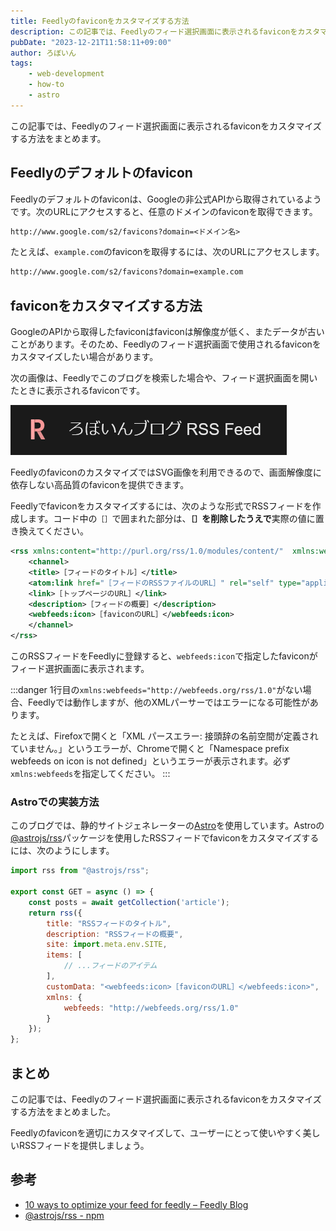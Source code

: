 ```yaml
---
title: Feedlyのfaviconをカスタマイズする方法
description: この記事では、Feedlyのフィード選択画面に表示されるfaviconをカスタマイズする方法をまとめます。
pubDate: "2023-12-21T11:58:11+09:00"
author: ろぼいん
tags:
    - web-development
    - how-to
    - astro
---
```


この記事では、Feedlyのフィード選択画面に表示されるfaviconをカスタマイズする方法をまとめます。

## Feedlyのデフォルトのfavicon

Feedlyのデフォルトのfaviconは、Googleの非公式APIから取得されているようです。次のURLにアクセスすると、任意のドメインのfaviconを取得できます。

```markdown frame="terminal"
http://www.google.com/s2/favicons?domain=<ドメイン名>
```

たとえば、`example.com`のfaviconを取得するには、次のURLにアクセスします。

```markdown frame="terminal"
http://www.google.com/s2/favicons?domain=example.com
```

## faviconをカスタマイズする方法

GoogleのAPIから取得したfaviconはfaviconは解像度が低く、またデータが古いことがあります。そのため、Feedlyのフィード選択画面で使用されるfaviconをカスタマイズしたい場合があります。

次の画像は、Feedlyでこのブログを検索した場合や、フィード選択画面を開いたときに表示されるfaviconです。

![Feedlyのフィード選択画面における、このブログのfaviconとブログ名のスクリーンショット](./image.png)

FeedlyのfaviconのカスタマイズではSVG画像を利用できるので、画面解像度に依存しない高品質のfaviconを提供できます。

Feedlyでfaviconをカスタマイズするには、次のような形式でRSSフィードを作成します。コード中の`［］`で囲まれた部分は、**`［］`を削除したうえで**実際の値に置き換えてください。

```xml title="rss.xml"
<rss xmlns:content="http://purl.org/rss/1.0/modules/content/"  xmlns:webfeeds="http://webfeeds.org/rss/1.0" version="2.0">
    <channel>
    <title>［フィードのタイトル］</title>
    <atom:link href="［フィードのRSSファイルのURL］" rel="self" type="application/rss+xml"/>
    <link>［トップページのURL］</link>
    <description>［フィードの概要］</description>
    <webfeeds:icon>［faviconのURL］</webfeeds:icon>
    </channel>
</rss>
```

このRSSフィードをFeedlyに登録すると、`webfeeds:icon`で指定したfaviconがフィード選択画面に表示されます。

:::danger
1行目の`xmlns:webfeeds="http://webfeeds.org/rss/1.0"`がない場合、Feedlyでは動作しますが、他のXMLパーサーではエラーになる可能性があります。

たとえば、Firefoxで開くと「XML パースエラー: 接頭辞の名前空間が定義されていません。」というエラーが、Chromeで開くと「Namespace prefix webfeeds on icon is not defined」というエラーが表示されます。必ず`xmlns:webfeeds`を指定してください。
:::

### Astroでの実装方法

このブログでは、静的サイトジェネレーターの[Astro](https://astro.build/)を使用しています。Astroの[@astrojs/rss](https://www.npmjs.com/package/@astrojs/rss)パッケージを使用したRSSフィードでfaviconをカスタマイズするには、次のようにします。

```javascript title="./src/pages/rss.xml.js"
import rss from "@astrojs/rss";

export const GET = async () => {
    const posts = await getCollection('article');
    return rss({
        title: "RSSフィードのタイトル",
        description: "RSSフィードの概要",
        site: import.meta.env.SITE,
        items: [
            // ...フィードのアイテム
        ],
        customData: "<webfeeds:icon>［faviconのURL］</webfeeds:icon>",
        xmlns: {
            webfeeds: "http://webfeeds.org/rss/1.0"
        }
    });
};
```

## まとめ

この記事では、Feedlyのフィード選択画面に表示されるfaviconをカスタマイズする方法をまとめました。

Feedlyのfaviconを適切にカスタマイズして、ユーザーにとって使いやすく美しいRSSフィードを提供しましょう。

## 参考

- [10 ways to optimize your feed for feedly – Feedly Blog](https://blog.feedly.com/10-ways-to-optimize-your-feed-for-feedly/)
- [@astrojs/rss - npm](https://www.npmjs.com/package/@astrojs/rss)
